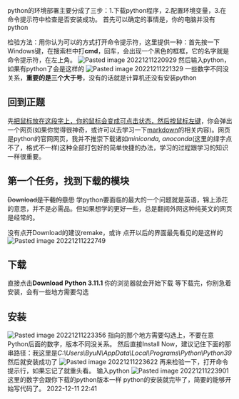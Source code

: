 python的环境部署主要分成了三步：1.下载python程序，2.配置环境变量，3.在命令提示符中检查是否安装成功。
首先可以确定的事情是，你的电脑并没有python

检验方法：用你认为可以的方式打开命令提示符，这里提供一种：首先按一下Windows键，在搜索栏中打**cmd**，回车，会出现一个黑色的框框，它的名字就是命令提示符，在左上角。
![Pasted image 20221211220929](https://raw.githubusercontent.com/CDUbyuN/images/master/Pasted%20image%2020221211220929.png)
然后输入python，如果有python了会是这样的
![Pasted image 20221211221329](https://raw.githubusercontent.com/CDUbyuN/images/master/Pasted%20image%2020221211221329.png)
一些数字不同没关系，**重要的是三个大于号**，没有的话就是计算机还没有安装python

回到正题
----
先[把鼠标放在这段字上，你的鼠标会变成可点击状态，然后按鼠标左键](https://www.python.org/)，你会弹出一个网页(如果你觉得很神奇，或许可以去学习一下[markdown](https://markdown.com.cn/basic-syntax/)的相关内容)。网页是python的官网网页，我并不推崇下载诸如*miniconda, anoconda*(这里的绿字点不了，格式不一样)这种全部打包好的简单快捷的办法，学习的过程跟学习的知识一样很重要。
## 第一个任务，找到下载的模块
~~Download是下载的意思~~
学python要面临的最大的一个问题就是英语，锦上添花的意思，并不是必需品。但如果想学的更好一些，总是翻阅外网这种纯英文的网页是经常的。

没有点开Download的建议remake，或许
点开以后的界面最先看见的是这样的
![Pasted image 20221211222749](https://raw.githubusercontent.com/CDUbyuN/images/master/Pasted%20image%2020221211222749.png)
## 下载
直接点击**Download Python 3.11.1**
你的浏览器就会开始下载
等下载完，你别急着安装，会有一些地方需要勾选
## 安装
![Pasted image 20221211223356](https://raw.githubusercontent.com/CDUbyuN/images/master/Pasted%20image%2020221211223356.png)
指向的那个地方需要勾选上，不要在意Python后面的数字，版本不同没关系。
然后直接Install Now，建议记住下面的那串路径：我这里是*C:\\Users\\ByuN\\AppData\\Local\\Programs\\Python\\Python39*
然后就安装成功了
![Pasted image 20221211223622](https://raw.githubusercontent.com/CDUbyuN/images/master/Pasted%20image%2020221211223622.png)
再来检验一下，打开命令提示行，如果忘记了就重头看。
输入python
![Pasted image 20221211223901](https://raw.githubusercontent.com/CDUbyuN/images/master/Pasted%20image%2020221211223901.png)
这里的数字会跟你下载的python版本一样
python的安装就完毕了，简要的能够开始写代码了。
2022-12-11 22:41
